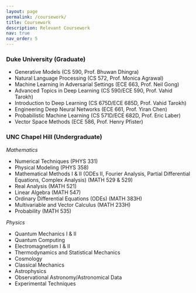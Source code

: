 ```yaml
---
layout: page
permalink: /coursework/
title: Coursework
description: Relevant Coursework
nav: true
nav_order: 5
---
```


### Duke University (Graduate)

- Generative Models (CS 590, Prof. Bhuwan Dhingra)
- Natural Language Processing (CS 572, Prof. Monica Agrawal)
- Machine Learning in Adversarial Settings (ECE 663, Prof. Neil Gong)
- Advanced Topics in Deep Learning (CS 590/ECE 590, Prof. Vahid Tarokh)
- Introduction to Deep Learning (CS 675D/ECE 685D, Prof. Vahid Tarokh)
- Engineering Deep Neural Networks (ECE 661, Prof. Yiran Chen)
- Probabilistic Machine Learning (CS 571D/ECE 682D, Prof. Eric Laber)
- Vector Space Methods (ECE 586, Prof. Henry Pfister)

### UNC Chapel Hill (Undergraduate)

*Mathematics*

- Numerical Techniques (PHYS 331)
- Physical Modeling (PHYS 358)
- Mathematical Methods I & II (ODEs II, Fourier Analysis, Partial Differential Equations, Complex Analysis) (MATH 529 & 529)
- Real Analysis (MATH 521)
- Linear Algebra (MATH 547)
- Ordinary Differential Equations (ODEs) (MATH 383H)
- Multivariable and Vector Calculus (MATH 233H)
- Probability (MATH 535)

*Physics*

- Quantum Mechanics I & II
- Quantum Computing
- Electromagnetism I & II
- Thermodynamics and Statistical Mechanics
- Cosmology
- Classical Mechanics
- Astrophysics
- Observational Astronomy/Astronomical Data
- Experimental Techniques